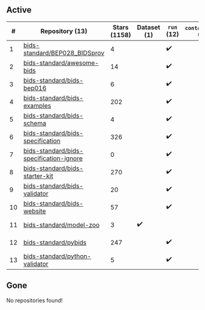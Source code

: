 ## Active
| # | Repository (13) | Stars (1158) | Dataset (1) | `run` (12) | `containers-run` | Last Modified |
| --- | --- | --- | --- | --- | --- | --- |
| 1 | [bids-standard/BEP028_BIDSprov](https://github.com/bids-standard/BEP028_BIDSprov) | 4 |  | :heavy_check_mark: |  | 2025-07-15 13:21:55+00:00 |
| 2 | [bids-standard/awesome-bids](https://github.com/bids-standard/awesome-bids) | 14 |  | :heavy_check_mark: |  | 2025-10-13 20:07:52+00:00 |
| 3 | [bids-standard/bids-bep016](https://github.com/bids-standard/bids-bep016) | 6 |  | :heavy_check_mark: |  | 2025-09-15 18:26:06+00:00 |
| 4 | [bids-standard/bids-examples](https://github.com/bids-standard/bids-examples) | 202 |  | :heavy_check_mark: |  | 2025-10-13 15:23:27+00:00 |
| 5 | [bids-standard/bids-schema](https://github.com/bids-standard/bids-schema) | 4 |  | :heavy_check_mark: |  | 2025-10-15 01:55:47+00:00 |
| 6 | [bids-standard/bids-specification](https://github.com/bids-standard/bids-specification) | 326 |  | :heavy_check_mark: |  | 2025-10-14 15:37:22+00:00 |
| 7 | [bids-standard/bids-specification-ignore](https://github.com/bids-standard/bids-specification-ignore) | 0 |  | :heavy_check_mark: |  | 2022-07-14 19:58:22+00:00 |
| 8 | [bids-standard/bids-starter-kit](https://github.com/bids-standard/bids-starter-kit) | 270 |  | :heavy_check_mark: |  | 2025-02-21 16:36:13+00:00 |
| 9 | [bids-standard/bids-validator](https://github.com/bids-standard/bids-validator) | 20 |  | :heavy_check_mark: |  | 2025-10-13 15:22:45+00:00 |
| 10 | [bids-standard/bids-website](https://github.com/bids-standard/bids-website) | 57 |  | :heavy_check_mark: |  | 2025-10-07 13:05:53+00:00 |
| 11 | [bids-standard/model-zoo](https://github.com/bids-standard/model-zoo) | 3 | :heavy_check_mark: |  |  | 2023-08-07 18:42:26+00:00 |
| 12 | [bids-standard/pybids](https://github.com/bids-standard/pybids) | 247 |  | :heavy_check_mark: |  | 2025-10-13 13:29:14+00:00 |
| 13 | [bids-standard/python-validator](https://github.com/bids-standard/python-validator) | 5 |  | :heavy_check_mark: |  | 2025-10-13 23:23:28+00:00 |

## Gone
No repositories found!
